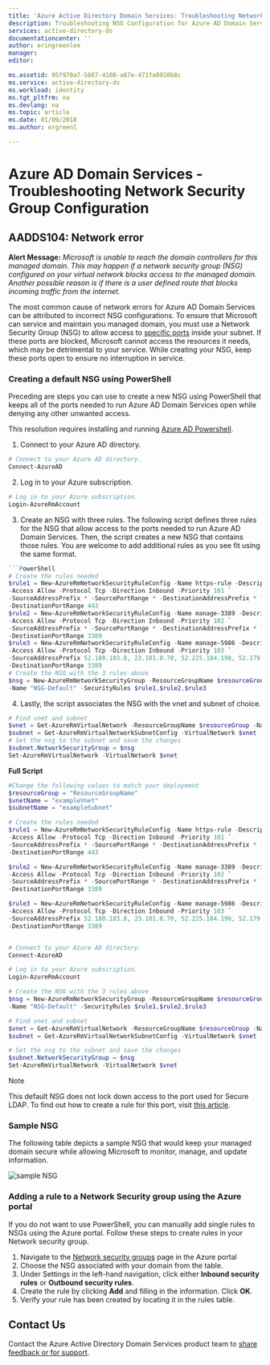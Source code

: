 ```yaml
---
title: 'Azure Active Directory Domain Services: Troubleshooting Network Security Group Configuration | Microsoft Docs'
description: Troubleshooting NSG Configuration for Azure AD Domain Services
services: active-directory-ds
documentationcenter: ''
author: eringreenlee
manager:
editor:

ms.assetid: 95f970a7-5867-4108-a87e-471fa0910b8c
ms.service: active-directory-ds
ms.workload: identity
ms.tgt_pltfrm: na
ms.devlang: na
ms.topic: article
ms.date: 01/09/2018
ms.author: ergreenl

---
```

# Azure AD Domain Services - Troubleshooting Network Security Group Configuration



## AADDS104: Network error

**Alert Message:**
 *Microsoft is unable to reach the domain controllers for this managed domain. This may happen if a network security group (NSG) configured on your virtual network blocks access to the managed domain. Another possible reason is if there is a user defined route that blocks incoming traffic from the internet.*

The most common cause of network errors for Azure AD Domain Services can be attributed to incorrect NSG configurations. To ensure that Microsoft can service and maintain you managed domain, you must use a Network Security Group (NSG) to allow access to [specific ports](active-directory-ds-networking.md#ports-required-for-azure-ad-domain-services) inside your subnet. If these ports are blocked, Microsoft cannot access the resources it needs, which may be detrimental to your service. While creating your NSG, keep these ports open to ensure no interruption in service.

### Creating a default NSG using PowerShell

Preceding are steps you can use to create a new NSG using PowerShell that keeps all of the ports needed to run Azure AD Domain Services open while denying any other unwanted access.


This resolution requires installing and running [Azure AD Powershell](https://docs.microsoft.com/en-us/powershell/azure/active-directory/install-adv2?toc=%2Fazure%2Factive-directory-domain-services%2Ftoc.json&view=azureadps-2.0).

1. Connect to your Azure AD directory.
```PowerShell
# Connect to your Azure AD directory.
Connect-AzureAD
```
2. Log in to your Azure subscription.
```PowerShell
# Log in to your Azure subscription.
Login-AzureRmAccount
```
3. Create an NSG with three rules. The following script defines three rules for the NSG that allow access to the ports needed to run Azure AD Domain Services. Then, the script creates a new NSG that contains those rules. You are welcome to add additional rules as you see fit using the same format.
```PowerShell
```PowerShell
# Create the rules needed
$rule1 = New-AzureRmNetworkSecurityRuleConfig -Name https-rule -Description "Allow HTTP" `
-Access Allow -Protocol Tcp -Direction Inbound -Priority 101 `
-SourceAddressPrefix * -SourcePortRange * -DestinationAddressPrefix * `
-DestinationPortRange 443
$rule2 = New-AzureRmNetworkSecurityRuleConfig -Name manage-3389 -Description "Manage domain through port 3389" `
-Access Allow -Protocol Tcp -Direction Inbound -Priority 102 `
-SourceAddressPrefix * -SourcePortRange * -DestinationAddressPrefix * `
-DestinationPortRange 3389
$rule3 = New-AzureRmNetworkSecurityRuleConfig -Name manage-5986 -Description "Manage domain through port 5986" `
-Access Allow -Protocol Tcp -Direction Inbound -Priority 103 `
-SourceAddressPrefix 52.180.183.8, 23.101.0.70, 52.225.184.198, 52.179.126.223, 13.74.249.156, 52.187.117.83, 52.161.13.95, 104.40.156.18, 104.40.87.209, 52.180.179.108, 52.175.18.134, 52.138.68.41, 104.41.159.212, 52.169.218.0, 52.187.120.237, 52.161.110.169, 52.174.189.149, 13.64.151.161 -SourcePortRange * -DestinationAddressPrefix * `
-DestinationPortRange 3389
# Create the NSG with the 3 rules above
$nsg = New-AzureRmNetworkSecurityGroup -ResourceGroupName $resourceGroup -Location westus `
-Name "NSG-Default" -SecurityRules $rule1,$rule2,$rule3
```
4. Lastly, the script associates the NSG with the vnet and subnet of choice.
```PowerShell
# Find vnet and subnet
$vnet = Get-AzureRmVirtualNetwork -ResourceGroupName $resourceGroup -Name $vnetName
$subnet = Get-AzureRmVirtualNetworkSubnetConfig -VirtualNetwork $vnet -Name $subnetName
# Set the nsg to the subnet and save the changes
$subnet.NetworkSecurityGroup = $nsg
Set-AzureRmVirtualNetwork -VirtualNetwork $vnet
```

**Full Script**

```PowerShell
#Change the following values to match your deployment
$resourceGroup = "ResourceGroupName"
$vnetName = "exampleVnet"
$subnetName = "exampleSubnet"

# Create the rules needed
$rule1 = New-AzureRmNetworkSecurityRuleConfig -Name https-rule -Description "Allow HTTP" `
-Access Allow -Protocol Tcp -Direction Inbound -Priority 101 `
-SourceAddressPrefix * -SourcePortRange * -DestinationAddressPrefix * `
-DestinationPortRange 443

$rule2 = New-AzureRmNetworkSecurityRuleConfig -Name manage-3389 -Description "Manage domain through port 3389" `
-Access Allow -Protocol Tcp -Direction Inbound -Priority 102 `
-SourceAddressPrefix * -SourcePortRange * -DestinationAddressPrefix * `
-DestinationPortRange 3389

$rule3 = New-AzureRmNetworkSecurityRuleConfig -Name manage-5986 -Description "Manage domain through port 5986" `
-Access Allow -Protocol Tcp -Direction Inbound -Priority 103 `
-SourceAddressPrefix 52.180.183.8, 23.101.0.70, 52.225.184.198, 52.179.126.223, 13.74.249.156, 52.187.117.83, 52.161.13.95, 104.40.156.18, 104.40.87.209, 52.180.179.108, 52.175.18.134, 52.138.68.41, 104.41.159.212, 52.169.218.0, 52.187.120.237, 52.161.110.169, 52.174.189.149, 13.64.151.161 -SourcePortRange * -DestinationAddressPrefix * `
-DestinationPortRange 3389


# Connect to your Azure AD directory.
Connect-AzureAD

# Log in to your Azure subscription.
Login-AzureRmAccount

# Create the NSG with the 3 rules above
$nsg = New-AzureRmNetworkSecurityGroup -ResourceGroupName $resourceGroup -Location westus `
-Name "NSG-Default" -SecurityRules $rule1,$rule2,$rule3

# Find vnet and subnet
$vnet = Get-AzureRmVirtualNetwork -ResourceGroupName $resourceGroup -Name $vnetName
$subnet = Get-AzureRmVirtualNetworkSubnetConfig -VirtualNetwork $vnet -Name $subnetName

# Set the nsg to the subnet and save the changes
$subnet.NetworkSecurityGroup = $nsg
Set-AzureRmVirtualNetwork -VirtualNetwork $vnet
```

> [!NOTE]
>This default NSG does not lock down access to the port used for Secure LDAP. To find out how to create a rule for this port, visit [this article](active-directory-ds-troubleshoot-ldaps.md).
>

### Sample NSG
The following table depicts a sample NSG that would keep your managed domain secure while allowing Microsoft to monitor, manage, and update information.

![sample NSG](.\media\active-directory-domain-services-alerts\default-nsg.png)


### Adding a rule to a Network Security group using the Azure portal
If you do not want to use PowerShell, you can manually add single rules to NSGs using the Azure portal. Follow these steps to create rules in your Network security group.

1. Navigate to the [Network security groups](https://portal.azure.com/#blade/HubsExtension/Resources/resourceType/Microsoft.Network%2FNetworkSecurityGroups) page in the Azure portal
2. Choose the NSG associated with your domain from the table.
3. Under Settings in the left-hand navigation, click either **Inbound security rules** or **Outbound security rules**.
4. Create the rule by clicking **Add** and filling in the information. Click **OK**.
5. Verify your rule has been created by locating it in the rules table.


## Contact Us
Contact the Azure Active Directory Domain Services product team to [share feedback or for support](active-directory-ds-contact-us.md).
